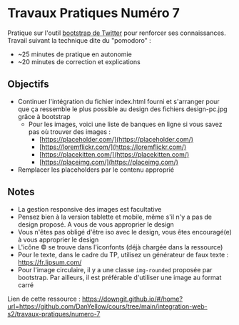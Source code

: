 # Travaux Pratiques Numéro 7
Pratique sur l'outil [bootstrap de Twitter](https://getbootstrap.com/docs/5.0/getting-started/introduction/) pour renforcer ses connaissances. Travail suivant la technique dite du "pomodoro" :
- ~25 minutes de pratique en autonomie
- ~20 minutes de correction et explications

## Objectifs
- Continuer l'intégration du fichier index.html fourni et s'arranger pour que ça ressemble le plus possible au design des fichiers design-pc.jpg grâce à bootstrap
  - Pour les images, voici une liste de banques en ligne si vous savez pas où trouver des images :
    - [https://placeholder.com/](https://placeholder.com/)
    - [https://loremflickr.com/](https://loremflickr.com/)
    - [https://placekitten.com/](https://placekitten.com/)
    - [https://placeimg.com/](https://placeimg.com/)
- Remplacer les placeholders par le contenu approprié

## Notes
- La gestion responsive des images est facultative
- Pensez bien à la version tablette et mobile, même s'il n'y a pas de design proposé. A vous de vous approprier le design
- Vous n'êtes pas obligé d'être iso avec le design, vous êtes encouragé(e) à vous approprier le design
- L'icône © se trouve dans l'iconfonts (déjà chargée dans la ressource)
- Pour le texte, dans le cadre du TP, utilisez un générateur de faux texte : https://fr.lipsum.com/
- Pour l'image circulaire, il y a une classe `img-rounded` proposée par bootstrap. Par ailleurs, il est préférable d'utiliser une image au format carré

Lien de cette ressource : https://downgit.github.io/#/home?url=https://github.com/DanYellow/cours/tree/main/integration-web-s2/travaux-pratiques/numero-7